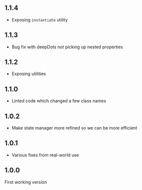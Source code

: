 ## 1.1.4
* Exposing `instantiate` utility

## 1.1.3
* Bug fix with deepDots not picking up nested properties

## 1.1.2
* Exposing utilities

## 1.1.0
* Linted code which changed a few class names

## 1.0.2
* Make state manager more refined so we can be more efficient

## 1.0.1
* Various fixes from real-world use

## 1.0.0
First working version
